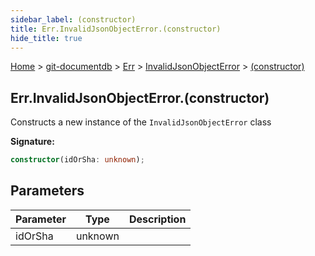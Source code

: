 ```yaml
---
sidebar_label: (constructor)
title: Err.InvalidJsonObjectError.(constructor)
hide_title: true
---
```


[Home](./index.md) &gt; [git-documentdb](./git-documentdb.md) &gt; [Err](./git-documentdb.err.md) &gt; [InvalidJsonObjectError](./git-documentdb.err.invalidjsonobjecterror.md) &gt; [(constructor)](./git-documentdb.err.invalidjsonobjecterror._constructor_.md)

## Err.InvalidJsonObjectError.(constructor)

Constructs a new instance of the `InvalidJsonObjectError` class

<b>Signature:</b>

```typescript
constructor(idOrSha: unknown);
```

## Parameters

|  Parameter | Type | Description |
|  --- | --- | --- |
|  idOrSha | unknown |  |

